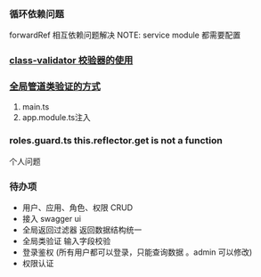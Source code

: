 ### 循环依赖问题

[](https://docs.nestjs.com/fundamentals/circular-dependency)
forwardRef 相互依赖问题解决
NOTE: service  module 都需要配置


###  [class-validator 校验器的使用](https://github.com/typestack/class-validator)

### [全局管道类验证的方式](https://docs.nestjs.cn/9/pipes?id=%e7%b1%bb%e9%aa%8c%e8%af%81%e5%99%a8)
1. main.ts
2. app.module.ts注入

### roles.guard.ts  this.reflector.get is not a function 
个人问题 

### 待办项
- 用户、应用、角色、权限 CRUD
- 接入 swagger ui
- 全局返回过滤器 返回数据结构统一
- 全局类验证 输入字段校验
- 登录鉴权 (所有用户都可以登录，只能查询数据 。admin 可以修改)
- 权限认证